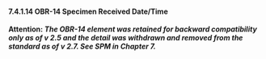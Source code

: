 #### 7.4.1.14 OBR-14 Specimen Received Date/Time

**Attention: _The OBR-14 element was retained for backward compatibility only as of v 2.5 and the detail was withdrawn and removed from the standard as of v 2.7. See SPM in Chapter 7._**
